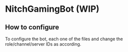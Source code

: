 # NitchGamingBot (WIP)
## How to configure
To configure the bot, each one of the files and change the role/channel/server IDs as according. 